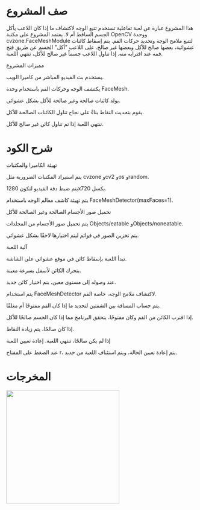 
# صف المشروع

هذا المشروع عبارة عن لعبة تفاعلية تستخدم تتبع الوجه لاكتشاف ما إذا كان اللاعب يأكل الجسم الساقط أم لا. يعتمد المشروع على مكتبة OpenCV ووحدة cvzone.FaceMeshModule لتتبع ملامح الوجه وتحديد حركات الفم. يتم إسقاط كائنات عشوائية، بعضها صالح للأكل وبعضها غير صالح. على اللاعب "أكل" الجسم عن طريق فتح فمه عند اقترابه منه. إذا تناول اللاعب جسماً غير صالح للأكل، تنتهي اللعبة.

مميزات المشروع

يستخدم بث الفيديو المباشر من كاميرا الويب.

يكتشف الوجه وحركات الفم باستخدام وحدة FaceMesh.

يولد كائنات صالحة وغير صالحة للأكل بشكل عشوائي.

يقوم بتحديث النقاط بناءً على نجاح تناول الكائنات الصالحة للأكل.

تنتهي اللعبة إذا تم تناول كائن غير صالح للأكل.

# شرح الكود

تهيئة الكاميرا والمكتبات

يتم استيراد المكتبات الضرورية مثل cvzone وcv2 وos وrandom.

يتم ضبط دقة الفيديو لتكون 1280x720 بكسل.

يتم تهيئة كاشف معالم الوجه باستخدام FaceMeshDetector(maxFaces=1).

تحميل صور الأجسام الصالحة وغير الصالحة للأكل

يتم تحميل صور الأجسام من المجلدات Objects/eatable وObjects/noneatable.

يتم تخزين الصور في قوائم ليتم اختيارها لاحقًا بشكل عشوائي.

آلية اللعبة

تبدأ اللعبة بإسقاط كائن في موقع عشوائي على الشاشة.

يتحرك الكائن لأسفل بسرعة معينة.

عند وصوله إلى مستوى معين، يتم اختيار كائن جديد.

يتم استخدام FaceMeshDetector لاكتشاف ملامح الوجه، خاصة الفم.

يتم حساب المسافة بين الشفتين لتحديد ما إذا كان الفم مفتوحًا أم مغلقًا.

إذا اقترب الكائن من الفم وكان مفتوحًا، يتحقق البرنامج مما إذا كان الجسم صالحًا للأكل. 

إذا كان صالحًا، يتم زيادة النقاط.

إذا لم يكن صالحًا، تنتهي اللعبة.
إعادة تعيين اللعبة

عند الضغط على المفتاح r، يتم إعادة تعيين الحالة، ويتم استئناف اللعبة من جديد.
# المخرجات 

<img src="https://github.com/user-attachments/assets/1f12ad4b-83ba-40c5-99e9-cb9befc7fb1f" width=300 >
